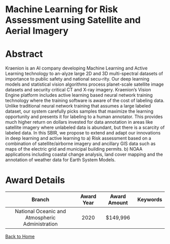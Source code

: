 
Machine Learning for Risk Assessment using Satellite and Aerial Imagery
=======================================================================

# Abstract


Kraenion is an AI company developing Machine Learning and Active Learning technology to an-alyze large 2D and 3D multi-spectral datasets of importance to public safety and national secu-rity. Our deep learning models and statistical vision algorithms process planet-scale satellite image datasets and security critical CT and X-ray imagery. Kraenion’s Vision Engine platform includes active learning based neural network training technology where the training software is aware of the cost of labeling data. Unlike traditional neural network training that assumes a large labeled dataset, our system carefully picks samples that maximize the learning opportunity and presents it for labeling to a human annotator. This provides much higher return on dollars invested for data annotation in areas like satellite imagery where unlabeled data is abundant, but there is a scarcity of labeled data. In this SBIR, we propose to extend and adapt our innovations in deep learning and active learning to a) Risk assessment based on a combination of satellite/airborne imagery and ancillary GIS data such as maps of the electric grid and municipal building permits. b) NOAA applications including coastal change analysis, land cover mapping and the annotation of weather data for Earth System Models.  

# Award Details

|Branch|Award Year|Award Amount|Keywords|
| :---: | :---: | :---: | :---: |
|National Oceanic and Atmospheric Administration|2020|$149,996||
  
  


[Back to Home](https://github.com/chrischow/dod_sbir_awards#834)